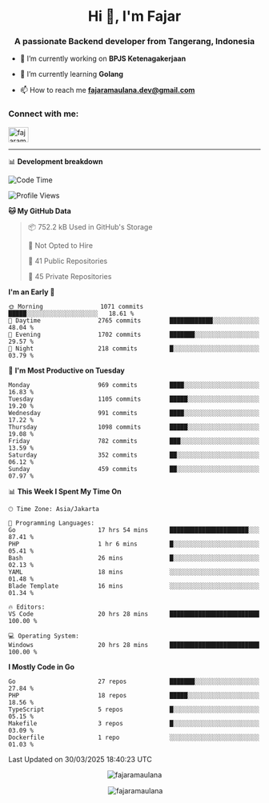 <h1 align="center">Hi 👋, I'm Fajar</h1>
<h3 align="center">A passionate Backend developer from Tangerang, Indonesia</h3>

<!-- <p align="left"> <img src="https://komarev.com/ghpvc/?username=fajaramaulana&label=Profile%20views&color=0e75b6&style=flat" alt="fajaramaulana" /> </p> -->

- 🔭 I’m currently working on **BPJS Ketenagakerjaan**

- 🌱 I’m currently learning **Golang**

- 📫 How to reach me **fajaramaulana.dev@gmail.com**

<h3 align="left">Connect with me:</h3>
<p align="left">
<a href="https://linkedin.com/in/fajar-agus-maulana-73533a180/" target="blank"><img align="center" src="https://raw.githubusercontent.com/rahuldkjain/github-profile-readme-generator/master/src/images/icons/Social/linked-in-alt.svg" alt="fajaramaulana" height="30" width="40" /></a>
</p>

-------

📊 **Development breakdown**
<!--START_SECTION:waka-->
![Code Time](http://img.shields.io/badge/Code%20Time-2%2C862%20hrs%2042%20mins-blue)

![Profile Views](http://img.shields.io/badge/Profile%20Views-3-blue)

**🐱 My GitHub Data** 

> 📦 752.2 kB Used in GitHub's Storage 
 > 
> 🚫 Not Opted to Hire
 > 
> 📜 41 Public Repositories 
 > 
> 🔑 45 Private Repositories 
 > 
**I'm an Early 🐤** 

```text
🌞 Morning                1071 commits        █████░░░░░░░░░░░░░░░░░░░░   18.61 % 
🌆 Daytime                2765 commits        ████████████░░░░░░░░░░░░░   48.04 % 
🌃 Evening                1702 commits        ███████░░░░░░░░░░░░░░░░░░   29.57 % 
🌙 Night                  218 commits         █░░░░░░░░░░░░░░░░░░░░░░░░   03.79 % 
```
📅 **I'm Most Productive on Tuesday** 

```text
Monday                   969 commits         ████░░░░░░░░░░░░░░░░░░░░░   16.83 % 
Tuesday                  1105 commits        █████░░░░░░░░░░░░░░░░░░░░   19.20 % 
Wednesday                991 commits         ████░░░░░░░░░░░░░░░░░░░░░   17.22 % 
Thursday                 1098 commits        █████░░░░░░░░░░░░░░░░░░░░   19.08 % 
Friday                   782 commits         ███░░░░░░░░░░░░░░░░░░░░░░   13.59 % 
Saturday                 352 commits         ██░░░░░░░░░░░░░░░░░░░░░░░   06.12 % 
Sunday                   459 commits         ██░░░░░░░░░░░░░░░░░░░░░░░   07.97 % 
```


📊 **This Week I Spent My Time On** 

```text
🕑︎ Time Zone: Asia/Jakarta

💬 Programming Languages: 
Go                       17 hrs 54 mins      ██████████████████████░░░   87.41 % 
PHP                      1 hr 6 mins         █░░░░░░░░░░░░░░░░░░░░░░░░   05.41 % 
Bash                     26 mins             █░░░░░░░░░░░░░░░░░░░░░░░░   02.13 % 
YAML                     18 mins             ░░░░░░░░░░░░░░░░░░░░░░░░░   01.48 % 
Blade Template           16 mins             ░░░░░░░░░░░░░░░░░░░░░░░░░   01.34 % 

🔥 Editors: 
VS Code                  20 hrs 28 mins      █████████████████████████   100.00 % 

💻 Operating System: 
Windows                  20 hrs 28 mins      █████████████████████████   100.00 % 
```

**I Mostly Code in Go** 

```text
Go                       27 repos            ███████░░░░░░░░░░░░░░░░░░   27.84 % 
PHP                      18 repos            █████░░░░░░░░░░░░░░░░░░░░   18.56 % 
TypeScript               5 repos             █░░░░░░░░░░░░░░░░░░░░░░░░   05.15 % 
Makefile                 3 repos             █░░░░░░░░░░░░░░░░░░░░░░░░   03.09 % 
Dockerfile               1 repo              ░░░░░░░░░░░░░░░░░░░░░░░░░   01.03 % 
```




 Last Updated on 30/03/2025 18:40:23 UTC
<!--END_SECTION:waka-->
<p align="center"><img align="center" src="https://github-readme-stats.vercel.app/api/top-langs?username=fajaramaulana&show_icons=true&locale=en&layout=compact" alt="fajaramaulana" /></p>

<p align="center">&nbsp;<img align="center" src="https://github-readme-stats.vercel.app/api?username=fajaramaulana&show_icons=true&locale=en" alt="fajaramaulana" /></p>
